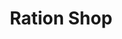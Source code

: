 ---
title: "Ration Shop"
url: /omalloor/ration-shop-adoor-vandiperiyar-highway/
shop: Lebensmittel
---